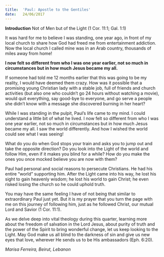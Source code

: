 ```yaml
---
title:  'Paul: Apostle to the Gentiles'
date:   24/06/2017
---
```


**Introduction** Not of Men but of the Light (1 Cor. 11:1; Gal. 1:1)

It was hard for me to believe I was standing, one year ago, in front of my local church to share how God had freed me from entertainment addiction. Now the local church I called mine was in an Arab country, thousands of miles away from home!

**I now felt so different from who I was one year earlier, not so much in circumstances but in how much Jesus became my all.**

If someone had told me 12 months earlier that this was going to be my reality, I would have deemed them crazy. How was it possible that a promising young Christian lady with a stable job, full of friends and church activities (but also one who couldn’t go 24 hours without watching a movie), would quit everything, say good-bye to everyone, and go serve a people she didn’t know with a message she discovered burning in her heart?

While I was standing in the pulpit, Paul’s life came to my mind. I could understand a little bit of what he lived. I now felt so different from who I was one year earlier, not so much in circumstances but in how much Jesus became my all. I saw the world differently. And how I wished the world could see what I was seeing!

What do you do when God stops your train and asks you to jump out and take the opposite direction? Do you look into the Light of the world and follow Him, even if it makes you blind for a while? How do you make the ones you once mocked believe you are now with them?

Paul had personal and social reasons to persecute Christians. He had his entire “world” supporting him. After the Light came into his way, he lost his sight to gain heavenly wisdom; he lost his world to gain Christ; he even risked losing the church so he could uphold truth.

You may have the same feeling I have of not being that similar to extraordinary Paul just yet. But it is my prayer that you turn the page with me on this journey of following him, just as he followed Christ, our mutual Lord and Savior (1 Cor. 11:1).

As we delve deep into vital theology during this quarter, learning more about the freedom of salvation in the Lord Jesus, about purity of truth and the power of the Spirit to bring wonderful change, let us keep looking to the Light. May God make us all blind to the darkness of sin and give us new eyes that love, wherever He sends us to be His ambassadors (Eph. 6:20).

_Marisa Ferreira, Beirut, Lebanon_